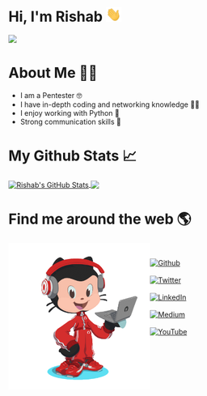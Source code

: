  # Hi, I'm Rishab <img src="https://raw.githubusercontent.com/mavisec/mavisec/master/wave.gif" width="30"> 
 
 <img src="https://raw.githubusercontent.com/mavisec/mavisec/master/bio_rishab.gif" width="100">

 # About Me :technologist:
- I am a Pentester :nerd_face:	
- I have in-depth coding and networking knowledge :man_technologist:
- I enjoy working with Python :blue_heart:
- Strong communication skills :speech_balloon:	

# My Github Stats 📈
<a href="https://github.com/mavisec"><img align="center" src="https://github-readme-stats.vercel.app/api?username=mavisec&show_icons=true&line_height=27&count_private=true&title_color=ffffff&text_color=c9cacc&icon_color=2bbc8a&bg_color=1d1f21" alt="Rishab's GitHub Stats" /></a><a href="https://github.com/mavisec"> <img align="center" src="https://github-readme-stats.vercel.app/api/top-langs/?username=mavisec&hide=java,html,tex&title_color=ffffff&text_color=c9cacc&icon_color=2bbc8a&bg_color=1d1f21&langs_count=3" /></a>

# Find me around the web 🌎
<img align="left" width="280" height="290" src="https://github.com/mavisec/mavisec/blob/main/rishab_gif.gif">
<br><p><a href="https://github.com/mavisec" target="_blank"><img alt="Github" src="https://img.shields.io/badge/GitHub-%2312100E.svg?&style=for-the-badge&logo=Github&logoColor=white" /></a><br><br><a href="https://twitter.com/mavisec_" target="_blank"><img alt="Twitter" src="https://img.shields.io/badge/twitter-%231DA1F2.svg?&style=for-the-badge&logo=twitter&logoColor=white" /></a><br><br><a href="https://www.linkedin.com/in/rishab-nayyar/" target="_blank"><img alt="LinkedIn" src="https://img.shields.io/badge/linkedin-%230077B5.svg?&style=for-the-badge&logo=linkedin&logoColor=white" /></a><br><br><a href="https://mavisec.medium.com/" target="_blank"><img alt="Medium" src="https://img.shields.io/badge/medium-%2312100E.svg?&style=for-the-badge&logo=medium&logoColor=white" /></a><br><br><a href="https://www.youtube.com/channel/UCCBITdwOwydszjobeV81qWQ" target="_blank"><img alt="YouTube" src="https://img.shields.io/badge/YouTube-FF0000?style=for-the-badge&logo=youtube&logoColor=white" /></a></p>



